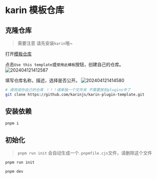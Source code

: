 # karin 模板仓库


## 克隆仓库

> 需要注意 请先安装`karin`哦~

打开[模板仓库](https://github.com/KarinJS/karin-plugin-template)

点击`Use this template`或`使用此模板`按钮，创建自己的仓库。
![202404121412587](https://cdn.jsdelivr.net/gh/Zyy955/imgs/img/202404121412587.png)

填写仓库名称，描述，选择是否公开。
![202404121414580](https://cdn.jsdelivr.net/gh/Zyy955/imgs/img/202404121414580.png)

```bash
# 请改成你自己的仓库 ！！！请单独一个文件夹 不需要放到plugins中了
git clone https://github.com/karinjs/karin-plugin-template.git
```

## 安装依赖

```bash
pnpm i
```

## 初始化

> `pnpm run init` 会自动生成一个`.pnpmfile.cjs`文件，请删除这个文件

```bash
pnpm run init
```

```bash
pnpm dev
```